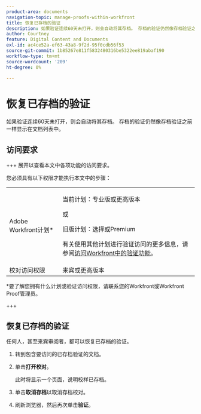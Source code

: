 ```yaml
---
product-area: documents
navigation-topic: manage-proofs-within-workfront
title: 恢复已存档的验证
description: 如果验证连续60天未打开，则会自动将其存档。 存档的验证仍然像存档验证之前一样显示在文档列表中。
author: Courtney
feature: Digital Content and Documents
exl-id: ac4ce52a-ef63-43a8-9f2d-95f0cdb56f53
source-git-commit: 1b85267e811f5832480316be5322ee819abaf190
workflow-type: tm+mt
source-wordcount: '209'
ht-degree: 0%

---
```


# 恢复已存档的验证

如果验证连续60天未打开，则会自动将其存档。 存档的验证仍然像存档验证之前一样显示在文档列表中。

## 访问要求

+++ 展开以查看本文中各项功能的访问要求。

您必须具有以下权限才能执行本文中的步骤：

<table style="table-layout:auto"> 
 <col> 
 <col> 
 <tbody> 
  <tr> 
   <td role="rowheader">Adobe Workfront计划*</td> 
   <td> <p>当前计划：专业版或更高版本</p> <p>或</p> <p>旧版计划：选择或Premium</p> <p>有关使用其他计划进行验证访问的更多信息，请参阅<a href="/help/quicksilver/administration-and-setup/manage-workfront/configure-proofing/access-to-proofing-functionality.md" class="MCXref xref">访问Workfront中的验证功能</a>。</p> </td> 
  </tr>

<tr> 
   <td role="rowheader">校对访问权限 </td> 
   <td>来宾或更高版本</td> 
  </tr> 
 </tbody> 
</table>

&#42;要了解您拥有什么计划或验证访问权限，请联系您的Workfront或Workfront Proof管理员。

+++

## 恢复已存档的验证

任何人，甚至来宾审阅者，都可以恢复已存档的验证。

1. 转到包含要访问的已存档验证的文档。
1. 单击&#x200B;**打开校对**。

   此时将显示一个页面，说明校样已存档。

1. 单击&#x200B;**取消存档**&#x200B;以取消存档校对。
1. 刷新浏览器，然后再次单击&#x200B;**验证**。
